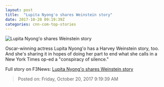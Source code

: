 ```yaml
---
layout: post
title:  "Lupita Nyong'o shares Weinstein story"
date: 2017-10-20 09:19:39Z
categories: cnn-com-top-stories
---
```


![Lupita Nyong'o shares Weinstein story](http://cdn.cnn.com/cnnnext/dam/assets/171019222411-lupita-nyongo-super-tease.jpg)

Oscar-winning actress Lupita Nyong'o has a Harvey Weinstein story, too. And she's sharing it in hopes of doing her part to end what she calls in a New York Times op-ed a "conspiracy of silence."


Full story on F3News: [Lupita Nyong'o shares Weinstein story](http://www.f3nws.com/n/nz4TGB)

> Posted on: Friday, October 20, 2017 9:19:39 AM

